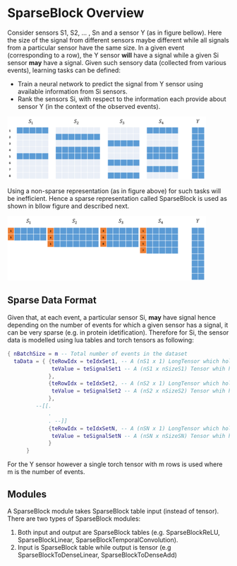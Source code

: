 # SparseBlock Overview #
Consider sensors S1, S2, ... , Sn and a sensor Y (as in figure bellow). Here the size of the signal from different sensors maybe different while all signals from a particular sensor have the same size. In a given event (corresponding to a row), the Y sensor **will** have a signal while a given Si sensor **may** have a signal. Given such sensory data (collected from various events), learning tasks can be defined:
* Train a neural network to predict the signal from Y sensor using available information from Si sensors.
* Rank the sensors Si, with respect to the information each provide about sensor Y (in the context of the observed events).

<img src="./SparseBlockData_A.png"  width="450">

Using a non-sparse representation (as in figure above) for such tasks will be inefficient. Hence a sparse representation called SparseBlock is used as shown in bllow figure and described next.

<img src="./SparseBlockData_B.png"  width="450">

## Sparse Data Format
Given that, at each event, a particular sensor Si, **may** have signal hence depending on the number of events for which a given sensor has a signal, it can be very sparse (e.g. in protein idetification). Therefore for Si, the sensor data is modelled using lua tables and torch tensors as following:

```lua
{ nBatchSize = m -- Total number of events in the dataset
  taData = { {teRowIdx = teIdxSet1, -- A (nS1 x 1) LongTensor which holds the event ids for which S1 has signal 
              teValue = teSignalSet1 -- A (nS1 x nSizeS1) Tensor whih holds the corresponding signal values in teIdxSet1
             },
             {teRowIdx = teIdxSet2, -- A (nS2 x 1) LongTensor which holds the event ids for which S2 has signal 
              teValue = teSignalSet2 -- A (nS2 x nSizeS2) Tensor whih holds the corresponding signal values in teIdxSet2
             },
         --[[.
             .
             . --]]
             {teRowIdx = teIdxSetN, -- A (nSN x 1) LongTensor which holds the event ids for which Sn has signal 
              teValue = teSignalSetN -- A (nSN x nSizeSN) Tensor whih holds the corresponding signal values in teIdxSetN
             }
      }
```
For the Y sensor however a single torch tensor with m rows is used where m is the number of events.

## Modules ##
A SparseBlock module takes SparseBlock table input (instead of tensor).
There are two types of SparseBlock modules:
1. Both input and output are SparseBlock tables (e.g. SparseBlockReLU, SparseBlockLinear, SparseBlockTemporalConvolution).
2. Input is SparseBlock table while output is tensor (e.g SparseBlockToDenseLinear, SparseBlockToDenseAdd)
